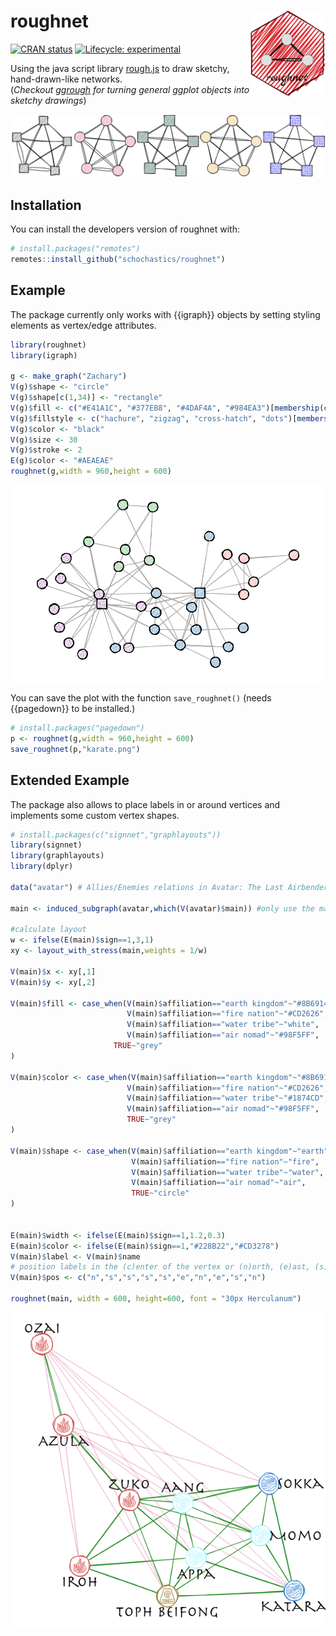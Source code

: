
<!-- README.md is generated from README.Rmd. Please edit that file -->

# roughnet <img src="man/figures/logo.png" align="right" width="120px"/>

<!-- badges: start -->

[![CRAN
status](https://www.r-pkg.org/badges/version/roughnet)](https://CRAN.R-project.org/package=roughnet)
[![Lifecycle:
experimental](https://img.shields.io/badge/lifecycle-experimental-orange.svg)](https://www.tidyverse.org/lifecycle/#experimental)
<!-- badges: end -->

Using the java script library [rough.js](https://roughjs.com/) to draw
sketchy, hand-drawn-like networks.  
(*Checkout [ggrough](https://xvrdm.github.io/ggrough/) for turning
general ggplot objects into sketchy drawings*)

![](man/figures/example.png)

## Installation

You can install the developers version of roughnet with:

``` r
# install.packages("remotes")
remotes::install_github("schochastics/roughnet")
```

## Example

The package currently only works with {{igraph}} objects by setting
styling elements as vertex/edge attributes.

``` r
library(roughnet)
library(igraph)

g <- make_graph("Zachary")
V(g)$shape <- "circle"
V(g)$shape[c(1,34)] <- "rectangle"
V(g)$fill <- c("#E41A1C", "#377EB8", "#4DAF4A", "#984EA3")[membership(cluster_louvain(g))]
V(g)$fillstyle <- c("hachure", "zigzag", "cross-hatch", "dots")[membership(cluster_louvain(g))]
V(g)$color <- "black"
V(g)$size <- 30
V(g)$stroke <- 2
E(g)$color <- "#AEAEAE"
roughnet(g,width = 960,height = 600)
```

![](man/figures/karate.png)

You can save the plot with the function `save_roughnet()` (needs
{{pagedown}} to be installed.)

``` r
# install.packages("pagedown")
p <- roughnet(g,width = 960,height = 600)
save_roughnet(p,"karate.png")
```

## Extended Example

The package also allows to place labels in or around vertices and
implements some custom vertex shapes.

``` r
# install.packages(c("signnet","graphlayouts"))
library(signnet)
library(graphlayouts)
library(dplyr)

data("avatar") # Allies/Enemies relations in Avatar: The Last Airbender

main <- induced_subgraph(avatar,which(V(avatar)$main)) #only use the main characters

#calculate layout
w <- ifelse(E(main)$sign==1,3,1)
xy <- layout_with_stress(main,weights = 1/w)

V(main)$x <- xy[,1]
V(main)$y <- xy[,2]

V(main)$fill <- case_when(V(main)$affiliation=="earth kingdom"~"#8B6914",
                          V(main)$affiliation=="fire nation"~"#CD2626",
                          V(main)$affiliation=="water tribe"~"white",
                          V(main)$affiliation=="air nomad"~"#98F5FF",
                       TRUE~"grey"
)

V(main)$color <- case_when(V(main)$affiliation=="earth kingdom"~"#8B6914",
                          V(main)$affiliation=="fire nation"~"#CD2626",
                          V(main)$affiliation=="water tribe"~"#1874CD",
                          V(main)$affiliation=="air nomad"~"#98F5FF",
                          TRUE~"grey"
)

V(main)$shape <- case_when(V(main)$affiliation=="earth kingdom"~"earth",
                           V(main)$affiliation=="fire nation"~"fire",
                           V(main)$affiliation=="water tribe"~"water",
                           V(main)$affiliation=="air nomad"~"air",
                           TRUE~"circle"
)


E(main)$width <- ifelse(E(main)$sign==1,1.2,0.3)
E(main)$color <- ifelse(E(main)$sign==1,"#228B22","#CD3278")
V(main)$label <- V(main)$name
# position labels in the (c)enter of the vertex or (n)orth, (e)ast, (s)outh, or (w)est of it 
V(main)$pos <- c("n","s","s","s","s","e","n","e","s","n") 

roughnet(main, width = 600, height=600, font = "30px Herculanum")
```

![](man/figures/avatar.png)
